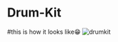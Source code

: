 # Drum-Kit
#this is how it looks like😁
![drumkit](https://github.com/goutambothra1/Drum-Kit/assets/113992436/acdef6f3-2bc9-458f-83a4-cf40aeba5ce0)

